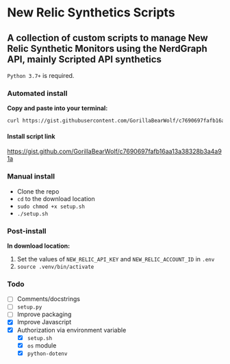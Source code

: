 # New Relic Synthetics Scripts

## A collection of custom scripts to manage New Relic Synthetic Monitors using the NerdGraph API, mainly Scripted API synthetics

`Python 3.7+` is required.

### Automated install

**Copy and paste into your terminal:**

```sh
curl https://gist.githubusercontent.com/GorillaBearWolf/c7690697fafb16aa13a38328b3a4a91a/raw/276089b79d7b15017e1eede6db1cdca3c26f6060/new_relic_scripts_install.sh | sh
```

#### Install script link

<https://gist.github.com/GorillaBearWolf/c7690697fafb16aa13a38328b3a4a91a>

### Manual install

- Clone the repo
- `cd` to the download location
- `sudo chmod +x setup.sh`
- `./setup.sh`

### Post-install

**In download location:**

1. Set the values of `NEW_RELIC_API_KEY` and `NEW_RELIC_ACCOUNT_ID` in `.env`
2. `source .venv/bin/activate`

### Todo

- [ ] Comments/docstrings
- [ ] `setup.py`
- [ ] Improve packaging
- [x] Improve Javascript
- [x] Authorization via environment variable
  - [x] `setup.sh`
  - [x] `os` module
  - [x] `python-dotenv`
